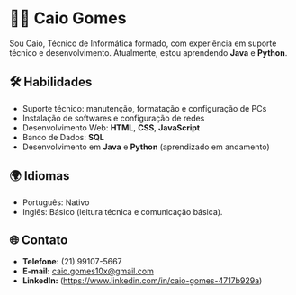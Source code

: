 # 👨‍💻 Caio Gomes  

Sou Caio, Técnico de Informática formado, com experiência em suporte técnico e desenvolvimento. Atualmente, estou aprendendo **Java** e **Python**.  

## 🛠️ Habilidades  
- Suporte técnico: manutenção, formatação e configuração de PCs  
- Instalação de softwares e configuração de redes  
- Desenvolvimento Web: **HTML**, **CSS**, **JavaScript**  
- Banco de Dados: **SQL**  
- Desenvolvimento em **Java** e **Python** (aprendizado em andamento)  

## 🌍 Idiomas  
- Português: Nativo  
- Inglês: Básico (leitura técnica e comunicação básica).

## 🌐 Contato  
- **Telefone:** (21) 99107-5667  
- **E-mail:** caio.gomes10x@gmail.com  
- **LinkedIn:**
(https://www.linkedin.com/in/caio-gomes-4717b929a)  